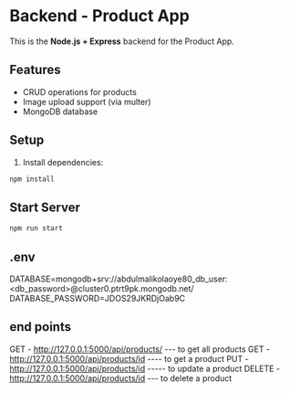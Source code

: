 # Backend - Product App

This is the **Node.js + Express** backend for the Product App.

## Features

- CRUD operations for products
- Image upload support (via multer)
- MongoDB database

## Setup

1. Install dependencies:

```bash
npm install
```

## Start Server

```bash
npm run start
```

## .env

DATABASE=mongodb+srv://abdulmalikolaoye80_db_user:<db_password>@cluster0.ptrt9pk.mongodb.net/
DATABASE_PASSWORD=JDOS29JKRDjOab9C

## end points

GET - http://127.0.0.1:5000/api/products/ --- to get all products
GET - http://127.0.0.1:5000/api/products/id ---- to get a product
PUT - http://127.0.0.1:5000/api/products/id ----- to update a product
DELETE - http://127.0.0.1:5000/api/products/id --- to delete a product
